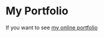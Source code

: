 # My Portfolio
If you want to see <a href="https://akwancakra.github.io/" target="_blank">my online portfolio</a>
